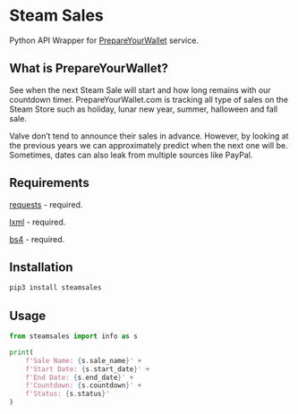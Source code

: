 # Steam Sales

Python API Wrapper for [PrepareYourWallet](https://prepareyourwallet.com/) service. 

## What is PrepareYourWallet?

See when the next Steam Sale will start and how long remains with our countdown timer. PrepareYourWallet.com is tracking all type of sales on the Steam Store such as holiday, lunar new year, summer, halloween and fall sale.

Valve don’t tend to announce their sales in advance. However, by looking at the previous years we can approximately predict when the next one will be. Sometimes, dates can also leak from multiple sources like PayPal.

## Requirements

[requests](https://pypi.org/project/requests/) - required.

[lxml](https://pypi.org/project/lxml/) - required.

[bs4](https://pypi.org/project/bs4/) - required.

## Installation
```bash
pip3 install steamsales
```
## Usage
```python
from steamsales import info as s

print(
    f'Sale Name: {s.sale_name}' +
    f'Start Date: {s.start_date}' +
    f'End Date: {s.end_date}' +
    f'Countdown: {s.countdown}' +
    f'Status: {s.status}'
)
```

